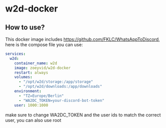 # w2d-docker

## How to use?

This docker image includes https://github.com/FKLC/WhatsAppToDiscord, here is the compose file you can use:

```yaml
services:
  w2d:
    container_name: w2d
    image: zoeyvid/w2d-docker
    restart: always
    volumes:
      - "/opt/w2d/storage:/app/storage"
      - "/opt/w2d/downloads:/app/downloads"
    environment:
      - "TZ=Europe/Berlin"
      - "WA2DC_TOKEN=your-discord-bot-token"
    user: 1000:1000
```

make sure to change WA2DC_TOKEN and the user ids to match the correct user, you can also use root
